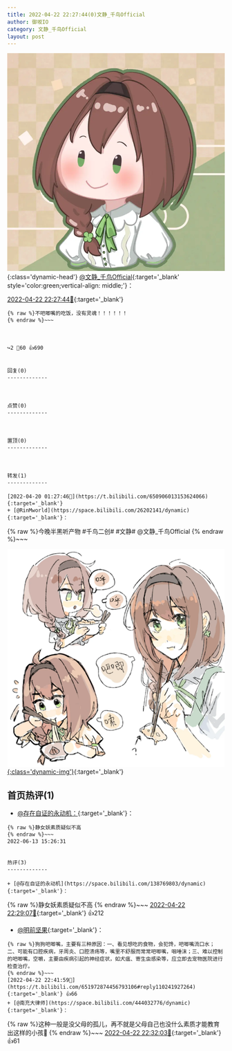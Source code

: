 ```yaml
---
title: 2022-04-22 22:27:44(0)文静_千鸟Official
author: 御坂IO
category: 文静_千鸟Official
layout: post
---
```


![img](/images/ac7482ed1b9a7f203dc68c0c4a77c488a27b108a.jpg){:class='dynamic-head'}
[@文静_千鸟Official](https://space.bilibili.com/667526012/dynamic){:target='_blank' style='color:green;vertical-align: middle;'}：

[2022-04-22 22:27:44🔗](https://t.bilibili.com/651972874456793106){:target='_blank'}

~~~
{% raw %}不吧唧嘴的吃饭，没有灵魂！！！！！！
{% endraw %}~~~



↪️2 💬60 👍690


回复(0)
-------------



点赞(0)
-------------



置顶(0)
-------------



转发(1)
-------------

[2022-04-20 01:27:46🔗](https://t.bilibili.com/650906013153624066){:target='_blank'}
+ [@RinMworld](https://space.bilibili.com/26202141/dynamic){:target='_blank'}：
~~~
{% raw %}今晚半黑听产物
#千鸟二创# #文静#
@文静_千鸟Official 
{% endraw %}~~~


[![img](/images/0743643e4875dbe3ef6df061a2b9d33458922805.png){:class='dynamic-img'}](/images/0743643e4875dbe3ef6df061a2b9d33458922805.png){:target='_blank'}




首页热评(1)
-------------

+ [@存在自证的永动机：](https://space.bilibili.com/138769803/dynamic){:target='_blank'}：
~~~
{% raw %}静女妖素质疑似不高
{% endraw %}~~~
2022-06-13 15:26:31


热评(3)
-------------

+ [@存在自证的永动机](https://space.bilibili.com/138769803/dynamic){:target='_blank'}：
~~~
{% raw %}静女妖素质疑似不高
{% endraw %}~~~
[2022-04-22 22:29:07🔗](https://t.bilibili.com/651972874456793106#reply110239987104){:target='_blank'} 👍212
+ [@明前坚果](https://space.bilibili.com/5721777/dynamic){:target='_blank'}：
~~~
{% raw %}狗狗吧唧嘴，主要有三种原因：一、看见想吃的食物，会犯馋，吧唧嘴流口水；二、可能有口腔疾病，牙周炎、口腔溃疡等，嘴里不舒服而常常吧唧嘴，咽唾沫；三、难以控制的吧唧嘴，空嚼，主要由疾病引起的神经症状，如犬瘟、寄生虫感染等，应立即去宠物医院进行检查治疗。
{% endraw %}~~~
[2022-04-22 22:41:59🔗](https://t.bilibili.com/651972874456793106#reply110241927264){:target='_blank'} 👍66
+ [@南充大律师](https://space.bilibili.com/444032776/dynamic){:target='_blank'}：
~~~
{% raw %}这种一般是没父母的孤儿，再不就是父母自己也没什么素质才能教育出这样的小孩🤭
{% endraw %}~~~
[2022-04-22 22:32:03🔗](https://t.bilibili.com/651972874456793106#reply110240459776){:target='_blank'} 👍61


